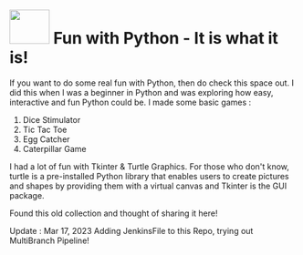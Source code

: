 # <img src ="https://media.giphy.com/media/10b7yI48cD31K0/giphy.gif" width ="70" height = "60" />  Fun with Python - It is what it is!


If you want to do some real fun with Python, then do check this space out. I did this when I was a beginner in Python and was exploring how easy, interactive and fun Python could be. 
I made some basic games : 
<ol>
<li> Dice Stimulator </li>
<li> Tic Tac Toe </li>
<li> Egg Catcher </li>
<li> Caterpillar Game </li>
</ol>

I had a lot of fun with Tkinter & Turtle Graphics. For those who don't know, turtle is a pre-installed Python library that enables users to create pictures and shapes
by providing them with a virtual canvas and Tkinter is the GUI package. <br>

Found this old collection and thought of sharing it here!

Update : Mar 17, 2023
Adding JenkinsFile to this Repo, trying out MultiBranch Pipeline!


